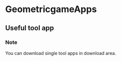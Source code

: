 # GeometricgameApps
## Useful tool app
### Note
You can download single tool apps in download area.
